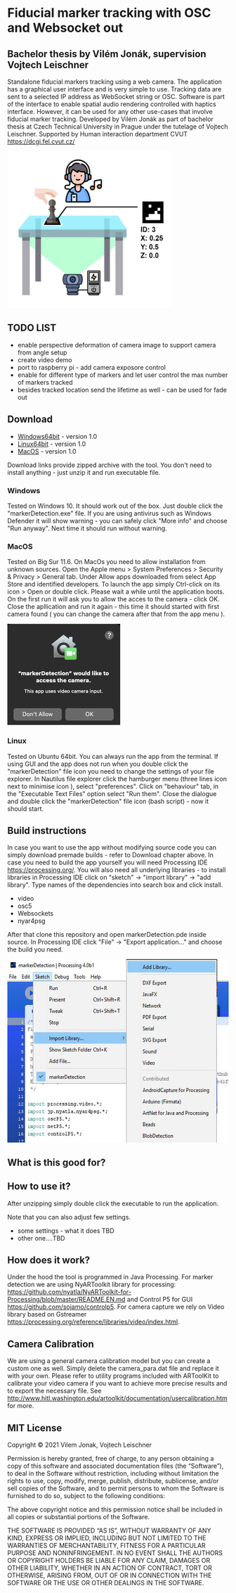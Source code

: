 # Fiducial marker tracking with OSC and Websocket out
## Bachelor thesis by Vilém Jonák, supervision Vojtech Leischner
Standalone fiducial markers tracking using a web camera. The application has a graphical user interface and is very simple to use. Tracking data are sent to a selected IP address as WebSocket string or OSC. Software is part of the interface to enable spatial audio rendering controlled with haptics interface. However, it can be used for any other use-cases that involve fiducial marker tracking. Developed by Vilém Jonák as part of bachelor thesis at Czech Technical University in Prague under the tutelage of Vojtech Leischner. Supported by Human interaction department CVUT https://dcgi.fel.cvut.cz/

<img src="./images/tabletop_schema.jpg" width="375" height="357" />

## TODO LIST
* enable perspective deformation of camera image to support camera from angle setup
* create video demo
* port to raspberry pi - add camera exposore control
* enable for different type of markers and let user control the max number of markers tracked
* besides tracked location send the lifetime as well - can be used for fade out

## Download
* [Windows64bit](https://mega.nz/file/pBZVxQoS#CQicvcYtOaZTkJv2YbP3XL4akb-QZu1OEyeFXb7_AoM) - version 1.0
* [Linux64bit](https://mega.nz/file/tFQVWKoT#WH5LBp3tQRrBptjvUZaxjd0AG1g5zXfEui9OqQN1vr8) - version 1.0
* [MacOS](https://mega.nz/file/NRIlxQRK#BeU4kAl60qU1KTf7Ii2AmIxcMvEjUTDoPEW0qywfckc) - version 1.0

Download links provide zipped archive with the tool. You don't need to install anything - just unzip it and run executable file.

### Windows
Tested on Windows 10. It should work out of the box. Just double click the "markerDetection.exe" file. If you are using antivirus such as Windows Defender it will show warning - you can safely click "More info" and choose "Run anyway". Next time it should run without warning.

### MacOS
Tested on Big Sur 11.6. On MacOs you need to allow installation from unknown sources. Open the Apple menu > System Preferences > Security & Privacy > General tab. Under Allow apps downloaded from select App Store and identified developers. To launch the app simply Ctrl-click on its icon > Open or double click. Please wait a while until the application boots. On the first run it will ask you to allow the acces to the camera - click OK. Close the apllication and run it again - this time it should started with first camera found ( you can change the camera after that from the app menu ).

<img src="./images/allow_camera_macos.jpg" width="257" height="230" />

### Linux
Tested on Ubuntu 64bit. You can always run the app from the terminal. If using GUI and the app does not run when you double click the "markerDetection" file icon you need to change the settings of your file explorer. In Nautilus file explorer click the hamburger menu (three lines icon next to minimise icon ), select "preferences". Click on "behaviour" tab, in the "Executable Text Files" option select "Run them". Close the dialogue and double click the "markerDetection" file icon (bash script) - now it should start.

## Build instructions
In case you want to use the app without modifying source code you can simply download premade builds - refer to Download chapter above. In case you need to build the app yourself you will need Processing IDE https://processing.org/. You will also need all underlying libraries - to install libraries in Processing IDE click on "sketch" -> "import library" -> "add library". Type names of the dependencies into search box and click install. 

* video
* osc5
* Websockets
* nyar4psg

After that clone this repository and open markerDetection.pde inside source. In Processing IDE click "File" -> "Export application..." and choose the build you need.

<img src="./images/add_library_processingIDE.jpg" width="540" height="417" />

## What is this good for?

## How to use it?
After unzipping simply double click the executable to run the application. 

Note that you can also adjust few settings.
* some settings - what it does TBD
* other one....TBD

## How does it work?
Under the hood the tool is programmed in Java Processing. For marker detection we are using NyARToolkit library for processing: https://github.com/nyatla/NyARToolkit-for-Processing/blob/master/README.EN.md and Control P5 for GUI https://github.com/sojamo/controlp5. For camera capture we rely on Video library based on Gstreamer https://processing.org/reference/libraries/video/index.html.

## Camera Calibration
We are using a general camera calibration model but you can create a custom one as well. Simply delete the camera_para.dat file and replace it with your own. Please refer to utility programs included with ARToolKit to calibrate your video camera if you want to achieve more precise results and to export the necessary file. See http://www.hitl.washington.edu/artoolkit/documentation/usercalibration.htm for more.

## MIT License
Copyright © 2021 Vilem Jonak, Vojtech Leischner

Permission is hereby granted, free of charge, to any person obtaining a copy of this software and associated documentation files (the “Software”), to deal in the Software without restriction, including without limitation the rights to use, copy, modify, merge, publish, distribute, sublicense, and/or sell copies of the Software, and to permit persons to whom the Software is furnished to do so, subject to the following conditions:

The above copyright notice and this permission notice shall be included in all copies or substantial portions of the Software.

THE SOFTWARE IS PROVIDED “AS IS”, WITHOUT WARRANTY OF ANY KIND, EXPRESS OR IMPLIED, INCLUDING BUT NOT LIMITED TO THE WARRANTIES OF MERCHANTABILITY, FITNESS FOR A PARTICULAR PURPOSE AND NONINFRINGEMENT. IN NO EVENT SHALL THE AUTHORS OR COPYRIGHT HOLDERS BE LIABLE FOR ANY CLAIM, DAMAGES OR OTHER LIABILITY, WHETHER IN AN ACTION OF CONTRACT, TORT OR OTHERWISE, ARISING FROM, OUT OF OR IN CONNECTION WITH THE SOFTWARE OR THE USE OR OTHER DEALINGS IN THE SOFTWARE.
